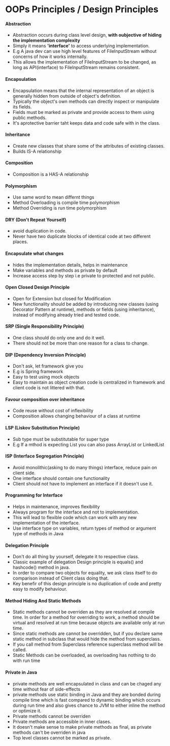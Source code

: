 # OOPs Principles / Design Principles

#### Abstraction
- Abstraction occurs during class level design, **with oubjective of hiding the implementation complexity**
- Simply it means **'interface'** to access underlying implementation.
- E.g A java dev can use high level features of FileInputStream without concerns of how it works internally.
- This allows the implementation of FileInputStream to be changed, as long as API(interface) to FileInputStream remains consistent.

#### Encapsulation
- Encapsulation means that the internal representation of an object is generally hidden from outside of object's definition.
- Typically the object's own methods can directly inspect or manipulate its fields.
- Fields must be marked as private and provide access to them using public methods.
- It's aprotective barrier taht keeps data and code safe with in the class.

#### Inheritance
- Create new classes that share some of the attributes of existing classes.
- Builds IS-A relationship

#### Composition
- Composition is a HAS-A relationship

#### Polymorphism
- Use same word to mean differnt things
- Method Overloading is compile time polymorphism
- Method Overriding is run time polymorphism

#### DRY (Don't Repeat Yourself) 
- avoid duplication in code.
- Never have two duplicate blocks of identical code at two different places.

#### Encapsulate what changes 
- hides the implementation details, helps in maintenance
- Make variables and methods as private by default
- Increase access step by step i.e private to protected and not public.

#### Open Closed Design Principle 
- Open for Extension but closed for Modification
- New functionality should be added by introducing new classes (using Decorator Pattern at runtime), methods or fields (using inheritance), instead of modifying already tried and tested code.

#### SRP (Single Responsibility Principle) 
- One class should do only one and do it well.
- There should not be more than one reason for a class to change.

#### DIP (Dependency Inversion Principle) 
- Don't ask, let framework give you
- E.g is Spring framework
- Easy to test using mock objects
- Easy to maintain as object creation code is centralized in framework and client code is not littered with that.

#### Favour composition over inheritance 
- Code reuse without cost of inflexibility
- Composition allows changing behaviour of a class at runtime

#### LSP (Liskov Substitution Principle) 
- Sub type must be substitutable for super type
- E.g If a mthod is expecting List you can also pass ArrayList or LinkedList

#### ISP (Interface Segregation Principle) 
- Avoid monolithic(asking to do many things) interface, reduce pain on client side.
- One interface should contain one functionality
- Client should not have to implement an interface if it doesn't use it.

#### Programming for Interface 
- Helps in maintenance, improves flexibility
- Always program for the interface and not to implementation.
- This will lead to flexible code which can work with any new implementation of the interface.
- Use interface type on variables, return types of method or argument type of methods in Java

#### Delegation Principle 
- Don't do all thing by yourself, delegate it to respective class.
- Classic example of delegation Design principle is equals() and hashcode() method in java. 
- In order to compare two objects for equality, we ask class itself to do comparison instead of Client class doing that.
- Key benefir of this design principle is no duplication of code and pretty easy to modify behaviour.

#### Method Hiding And Static Methods
- Static methods cannot be overriden as they are resolved at compile time. In order for a method for overriding to work, a method should be virtual and resolved at run time because objects are available only at run time.
- Since static methods are cannot be overridden, but if you declare same static method in subclass that would hide the method from superclass.
- If you call method from Superclass reference superclass method will be called.
- Static Methods can be overloaded, as overloading has nothing to do with run time

#### Private in Java
- private methods are well encapsulated in class and can be chaged any time without fear of side-effects
- private methods use static binding in Java and they are bonded during compile time which is fast compared to dynamic binding which occurs during run time and also gives chance to JVM to either inline the method or optimize it.
- Private methods cannot be overriden
- Private methods are accessible in inner clases.
- It doesn't make sense to make private methods as final, as private methods can't be overriden in java
- Top level classes cannot be marked as private.


